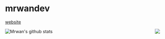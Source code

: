 # mrwandev

<a href="https://mrwandev69.github.io/">website</a>

<a href="https://github.com/mrwandev69/">
  <img align="left" src="https://github-readme-stats.vercel.app/api/top-langs/?username=mrwandev69&hide=stars,commits,prs,issues,contribs&show_icons=true&theme=tokyonight" alt="Mrwan's github stats"/>
</a>
<a href="https://github.com/mrwandev69/">
  <img align="right" src="https://github-readme-stats.vercel.app/api?username=mrwandev69&show_icons=true&theme=tokyonight&langs_count=11"/>
</a>
